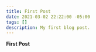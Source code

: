 ```yaml
---
title: First Post
date: 2021-03-02 22:22:00 -05:00
tags: []
description: My first blog post.
---
```


**First Post**
